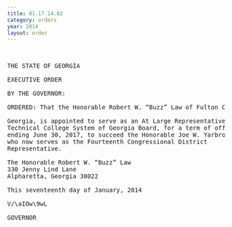 ```yaml
---
title: 01.17.14.02
category: orders
year: 2014
layout: order
---
```


<pre> 

THE STATE OF GEORGIA

EXECUTIVE ORDER

BY THE GOVERNOR:

ORDERED: That the Honorable Robert W. “Buzz” Law of Fulton County,

Georgia, is appointed to serve as an At Large Representative on the
Technical College System of Georgia Board, for a term of office
ending June 30, 2017, to succeed the Honorable Joe W. Yarbrough,
who now serves as the Fourteenth Congressional District
Representative.

The Honorable Robert W. “Buzz” Law
330 Jenny Lind Lane
Alpharetta, Georgia 30022

This seventeenth day of January, 2014

V/\aIOw\9wL

GOVERNOR

</pre>
